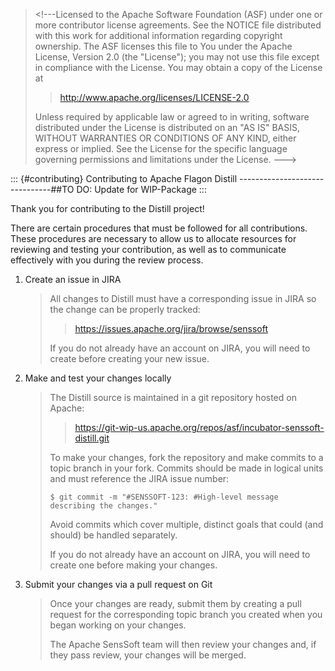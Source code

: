 <!--
  ~ Licensed to the Apache Software Foundation (ASF) under one
  ~ or more contributor license agreements.  See the NOTICE file
  ~ distributed with this work for additional information
  ~ regarding copyright ownership.  The ASF licenses this file
  ~ to you under the Apache License, Version 2.0 (the
  ~ "License"); you may not use this file except in compliance
  ~ with the License.  You may obtain a copy of the License at
  ~
  ~   http://www.apache.org/licenses/LICENSE-2.0
  ~
  ~ Unless required by applicable law or agreed to in writing,
  ~ software distributed under the License is distributed on an
  ~ "AS IS" BASIS, WITHOUT WARRANTIES OR CONDITIONS OF ANY
  ~ KIND, either express or implied.  See the License for the
  ~ specific language governing permissions and limitations
  ~ under the License.
-->

> \<!\-\--Licensed to the Apache Software Foundation (ASF) under one or
> more contributor license agreements. See the NOTICE file distributed
> with this work for additional information regarding copyright
> ownership. The ASF licenses this file to You under the Apache License,
> Version 2.0 (the \"License\"); you may not use this file except in
> compliance with the License. You may obtain a copy of the License at
>
> > <http://www.apache.org/licenses/LICENSE-2.0>
>
> Unless required by applicable law or agreed to in writing, software
> distributed under the License is distributed on an \"AS IS\" BASIS,
> WITHOUT WARRANTIES OR CONDITIONS OF ANY KIND, either express or
> implied. See the License for the specific language governing
> permissions and limitations under the License. \-\--\>

::: {#contributing}
Contributing to Apache Flagon Distill
\-\-\-\-\-\-\-\-\-\-\-\-\-\-\-\-\-\-\-\-\-\-\-\-\-\-\-\-\-\--##TO DO:
Update for WIP-Package
:::

Thank you for contributing to the Distill project!

There are certain procedures that must be followed for all
contributions. These procedures are necessary to allow us to allocate
resources for reviewing and testing your contribution, as well as to
communicate effectively with you during the review process.

1)  Create an issue in JIRA

    > All changes to Distill must have a corresponding issue in JIRA so
    > the change can be properly tracked:
    >
    > > <https://issues.apache.org/jira/browse/senssoft>
    >
    > If you do not already have an account on JIRA, you will need to
    > create before creating your new issue.

2)  Make and test your changes locally

    > The Distill source is maintained in a git repository hosted on
    > Apache:
    >
    > > <https://git-wip-us.apache.org/repos/asf/incubator-senssoft-distill.git>
    >
    > To make your changes, fork the repository and make commits to a
    > topic branch in your fork. Commits should be made in logical units
    > and must reference the JIRA issue number:
    >
    >     $ git commit -m "#SENSSOFT-123: #High-level message describing the changes."
    >
    > Avoid commits which cover multiple, distinct goals that could (and
    > should) be handled separately.
    >
    > If you do not already have an account on JIRA, you will need to
    > create one before making your changes.

3)  Submit your changes via a pull request on Git

    > Once your changes are ready, submit them by creating a pull
    > request for the corresponding topic branch you created when you
    > began working on your changes.
    >
    > The Apache SensSoft team will then review your changes and, if
    > they pass review, your changes will be merged.
